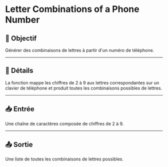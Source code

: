 # Letter Combinations of a Phone Number

## 🎯 Objectif

Générer des combinaisons de lettres à partir d'un numéro de téléphone.

---

## 📝 Détails

La fonction mappe les chiffres de 2 à 9 aux lettres correspondantes sur un clavier de téléphone et produit toutes les combinaisons possibles de lettres.

---

## 📥 Entrée

Une chaîne de caractères composée de chiffres de 2 à 9.

---

## 📤 Sortie

Une liste de toutes les combinaisons de lettres possibles.